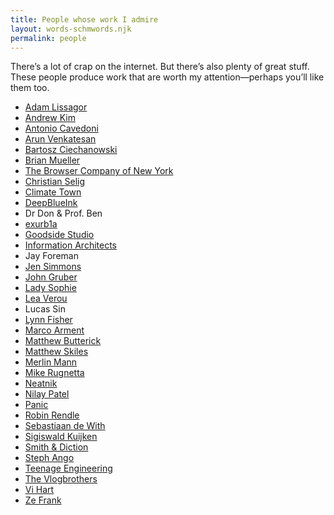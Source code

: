 ```yaml
---
title: People whose work I admire
layout: words-schmwords.njk
permalink: people
---
```


There’s a lot of crap on the internet. But there’s also plenty of great stuff. These people produce work that are worth my attention—perhaps you’ll like them too.

- [Adam Lissagor](https://adamlisagor.com)
- [Andrew Kim](https://allsideswater.com)
- [Antonio Cavedoni](https://cavedoni.com)
- [Arun Venkatesan](https://arun.is)
- [Bartosz Ciechanowski](https://ciechanow.ski)
- [Brian Mueller](https://mastodon.social/@brianmueller)
- [The Browser Company of New York](https://thebrowser.company)
- [Christian Selig](https://christianselig.com)
- [Climate Town](https://www.youtube.com/c/ClimateTown)
- [DeepBlueInk](https://www.youtube.com/c/DeepBlueInk)
- Dr Don & Prof. Ben
- [exurb1a](https://www.youtube.com/channel/UCimiUgDLbi6P17BdaCZpVbg)
- [Goodside Studio](https://www.goodside.studio)
- [Information Architects](https://ia.net)
- Jay Foreman
- [Jen Simmons](http://jensimmons.com)
- [John Gruber](https://daringfireball.net)
- [Lady Sophie](https://songwhip.com/ladysophie/one-night-only-to-the-boy-who-broke-my-heart)
- [Lea Verou](https://verou.me)
- Lucas Sin
- [Lynn Fisher](https://lynnandtonic.com)
- [Marco Arment](https://marco.org)
- [Matthew Butterick](https://matthewbutterick.com)
- [Matthew Skiles](https://matthewskiles.com)
- [Merlin Mann](http://unwilling.horse)
- [Mike Rugnetta](https://rugnetta.com)
- [Neatnik](https://neatnik.net)
- [Nilay Patel](https://www.theverge.com/authors/nilay-patel)
- [Panic](https://panic.com)
- [Robin Rendle](https://panic.com)
- [Sebastiaan de With](https://sdw.space)
- [Sigiswald Kuijken](https://www.lapetitebande.be/en/sigiswald-kuijken)
- [Smith & Diction](https://smith-diction.com)
- [Steph Ango](https://stephango.com)
- [Teenage Engineering](https://teenage.engineering)
- [The Vlogbrothers](https://www.youtube.com/@vlogbrothers)
- [Vi Hart](http://vihart.com)
- [Ze Frank](https://www.youtube.com/zefrank1)
